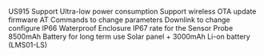 US915 Support
Ultra-low power consumption
Support wireless OTA update firmware
AT Commands to change parameters
Downlink to change configure
IP66 Waterproof Enclosure
IP67 rate for the Sensor Probe
8500mAh Battery for long term use
Solar panel + 3000mAh Li-on battery (LMS01-LS)

